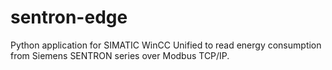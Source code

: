# sentron-edge
Python application for SIMATIC WinCC Unified to read energy consumption from Siemens SENTRON series over Modbus TCP/IP.

